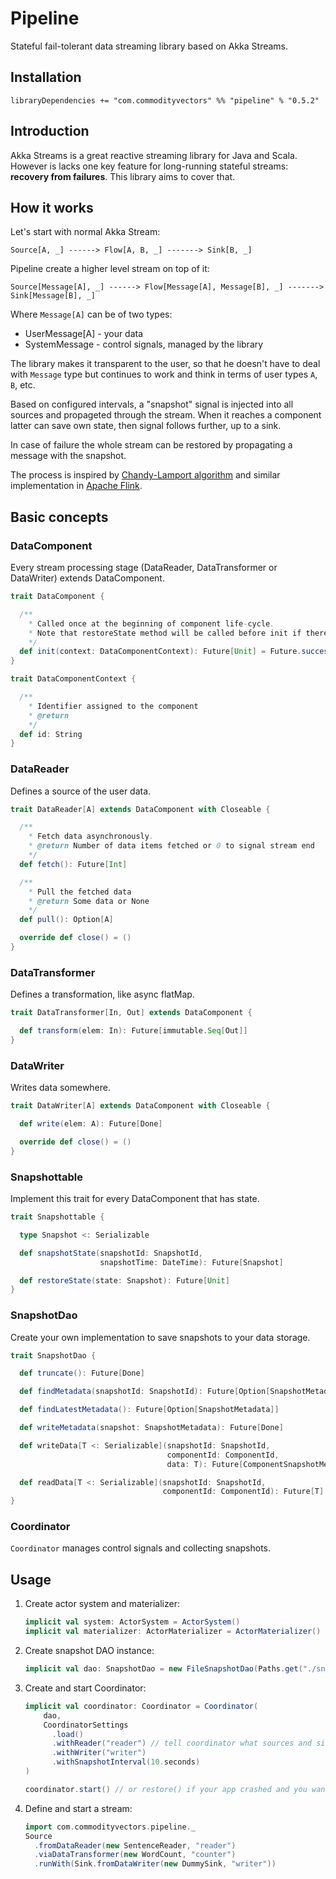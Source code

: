 # Pipeline
Stateful fail-tolerant data streaming library based on Akka Streams.

## Installation
```sbtshell
libraryDependencies += "com.commodityvectors" %% "pipeline" % "0.5.2"
```

## Introduction
Akka Streams is a great reactive streaming library for Java and Scala. 
However is lacks one key feature for long-running stateful streams: **recovery from failures**.
This library aims to cover that.

## How it works

Let's start with normal Akka Stream:
```
Source[A, _] ------> Flow[A, B, _] -------> Sink[B, _]
```

Pipeline create a higher level stream on top of it:
```
Source[Message[A], _] ------> Flow[Message[A], Message[B], _] -------> Sink[Message[B], _]
```

Where ```Message[A]``` can be of two types:
- UserMessage[A] - your data
- SystemMessage - control signals, managed by the library

The library makes it transparent to the user, so that he doesn't have to deal with ```Message``` type 
but continues to work and think in terms of user types ```A```, ```B```, etc. 

Based on configured intervals, a "snapshot" signal is injected into all sources and propageted through the stream. 
When it reaches a component latter can save own state, then signal follows further, up to a sink.

In case of failure the whole stream can be restored by propagating a message with the snapshot.

The process is inspired by [Chandy-Lamport algorithm](https://en.wikipedia.org/wiki/Chandy-Lamport_algorithm) 
and similar implementation in [Apache Flink](https://ci.apache.org/projects/flink/flink-docs-master/internals/stream_checkpointing.html).

## Basic concepts
### DataComponent
Every stream processing stage (DataReader, DataTransformer or DataWriter) extends DataComponent.
```Scala
trait DataComponent {

  /**
    * Called once at the beginning of component life-cycle.
    * Note that restoreState method will be called before init if there is a restore process.
    */
  def init(context: DataComponentContext): Future[Unit] = Future.successful()
}

trait DataComponentContext {

  /**
    * Identifier assigned to the component
    * @return
    */
  def id: String
}
```
### DataReader
Defines a source of the user data.
```Scala
trait DataReader[A] extends DataComponent with Closeable {

  /**
    * Fetch data asynchronously.
    * @return Number of data items fetched or 0 to signal stream end
    */
  def fetch(): Future[Int]

  /**
    * Pull the fetched data
    * @return Some data or None
    */
  def pull(): Option[A]

  override def close() = ()
}

```
### DataTransformer
Defines a transformation, like async flatMap.
```Scala
trait DataTransformer[In, Out] extends DataComponent {

  def transform(elem: In): Future[immutable.Seq[Out]]
}
```
### DataWriter
Writes data somewhere.
```Scala
trait DataWriter[A] extends DataComponent with Closeable {

  def write(elem: A): Future[Done]

  override def close() = ()
}

```
### Snapshottable
Implement this trait for every DataComponent that has state.
```Scala
trait Snapshottable {

  type Snapshot <: Serializable

  def snapshotState(snapshotId: SnapshotId,
                    snapshotTime: DateTime): Future[Snapshot]

  def restoreState(state: Snapshot): Future[Unit]
}

```
### SnapshotDao
Create your own implementation to save snapshots to your data storage.
```Scala
trait SnapshotDao {

  def truncate(): Future[Done]

  def findMetadata(snapshotId: SnapshotId): Future[Option[SnapshotMetadata]]

  def findLatestMetadata(): Future[Option[SnapshotMetadata]]

  def writeMetadata(snapshot: SnapshotMetadata): Future[Done]

  def writeData[T <: Serializable](snapshotId: SnapshotId,
                                   componentId: ComponentId,
                                   data: T): Future[ComponentSnapshotMetadata]

  def readData[T <: Serializable](snapshotId: SnapshotId,
                                  componentId: ComponentId): Future[T]
}
```
### Coordinator
```Coordinator``` manages control signals and collecting snapshots.

## Usage
1. Create actor system and materializer:

    ```Scala
    implicit val system: ActorSystem = ActorSystem()
    implicit val materializer: ActorMaterializer = ActorMaterializer()
    ```

2. Create snapshot DAO instance:

    ```Scala
    implicit val dao: SnapshotDao = new FileSnapshotDao(Paths.get("./snapshots"))
    ```

3. Create and start Coordinator:

    ```Scala
    implicit val coordinator: Coordinator = Coordinator(
        dao,
        CoordinatorSettings
          .load()
          .withReader("reader") // tell coordinator what sources and sinks exist in the stream
          .withWriter("writer")
          .withSnapshotInterval(10.seconds)
    )
 
    coordinator.start() // or restore() if your app crashed and you want to recover from latest snapshot
    ```
    
4. Define and start a stream:
    ```Scala
    import com.commodityvectors.pipeline._
    Source
      .fromDataReader(new SentenceReader, "reader")
      .viaDataTransformer(new WordCount, "counter")
      .runWith(Sink.fromDataWriter(new DummySink, "writer"))
    ```